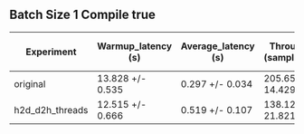 ## Batch Size 1 Compile true

| Experiment | Warmup_latency (s) | Average_latency (s) | Throughput (samples/sec) | GPU Utilization (%) |
| ---------- | ------------------ | ------------------- | ------------------------ | ------------------- |
| original | 13.828 +/- 0.535 | 0.297 +/- 0.034 | 205.657 +/- 14.429 | 15.630 +/- 1.601 |
| h2d_d2h_threads | 12.515 +/- 0.666 | 0.519 +/- 0.107 | 138.126 +/- 21.821 | 12.482 +/- 1.822 |
